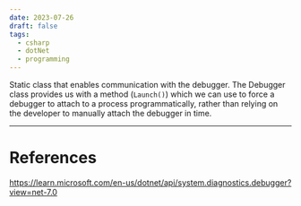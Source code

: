 ```yaml
---
date: 2023-07-26
draft: false
tags:
  - csharp
  - dotNet
  - programming
---
```

Static class that enables communication with the debugger. The Debugger class provides us with a method (`Launch()`) which we can use to force a debugger to attach to a process programmatically, rather than relying on the developer to manually attach the debugger in time.  

---
# References

https://learn.microsoft.com/en-us/dotnet/api/system.diagnostics.debugger?view=net-7.0